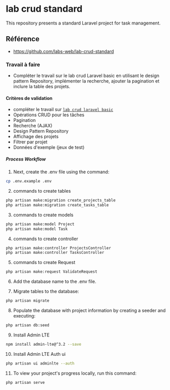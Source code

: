 # lab crud standard
This repository presents a standard Laravel project for task management.

## Référence

- https://github.com/labs-web/lab-crud-standard

### Travail à faire

- Compléter le travail sur le lab crud Laravel basic en utilisant le design pattern Repository, implémenter la recherche, ajouter la pagination et inclure la table des projets.

#### Critères de validation

- compléter le travail sur [`lab crud laravel basic`](https://github.com/Jalil-Betroji/lab-crud.git)
- Opérations CRUD pour les tâches
- Pagination
- Recherche (AJAX)
- Design Pattern Repository
- Affichage des projets
- Filtrer par projet
- Données d'exemple (jeux de test)

##### Process Workflow

1. Next, create the .env file using the command:

```bash
cp .env.example .env
```

2. commands to create tables

```bash
php artisan make:migration create_projects_table
php artisan make:migration create_tasks_table
```

3. commands to create models

```bash
php artisan make:model Project
php artisan make:model Task
```

4. commands to create controller

```bash
php artisan make:controller ProjectsController
php artisan make:controller TasksController
```

5. commands to create Request

```bash
php artisan make:request ValidateRequest
```

6. Add the database name to the .env file.

7. Migrate tables to the database:

```bash
php artisan migrate

```

8. Populate the database with project information by creating a seeder and executing:

```bash
php artisan db:seed
```

9. Install Admin LTE

```bash
npm install admin-lte@^3.2 --save
```

10. Install Admin LTE Auth ui

```bash
php artisan ui adminlte --auth
```

11. To view your project's progress locally, run this command:

```bash
php artisan serve

```
